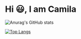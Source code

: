 # Hi :smiley:, I am Camila


![Anurag's GitHub stats](https://github-readme-stats.vercel.app/api?username=mibezerra&show_icons=true&&theme=radical)


[![Top Langs](https://github-readme-stats.vercel.app/api/top-langs/?username=mibezerra)](https://github.com/mibezerra/github-readme-stats&show_icons=true&&theme=radical)
